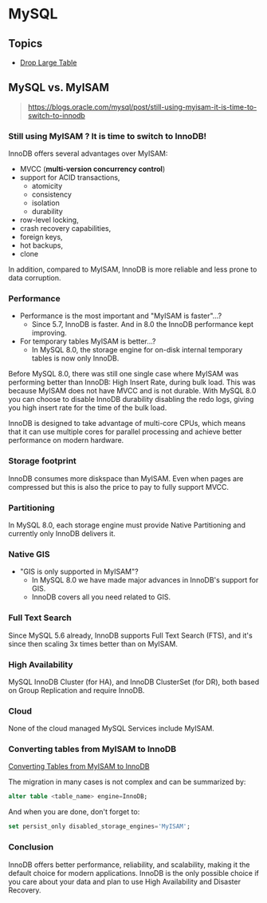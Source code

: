 # MySQL

## Topics

- [Drop Large Table](topics/drop_large_table.md)

## MySQL vs. MyISAM

> <https://blogs.oracle.com/mysql/post/still-using-myisam-it-is-time-to-switch-to-innodb>

### Still using MyISAM ? It is time to switch to InnoDB!

InnoDB offers several advantages over MyISAM:

- MVCC (**multi-version concurrency control**)
- support for ACID transactions,
  - atomicity
  - consistency
  - isolation
  - durability
- row-level locking,
- crash recovery capabilities,
- foreign keys,
- hot backups,
- clone

In addition, compared to MyISAM, InnoDB is more reliable and less prone to data
corruption.

### Performance

- Performance is the most important and "MyISAM is faster"…?
  - Since 5.7, InnoDB is faster. And in 8.0 the InnoDB performance kept
    improving.
- For temporary tables MyISAM is better…?
  - In MySQL 8.0, the storage engine for on-disk internal temporary tables is
    now only InnoDB.

Before MySQL 8.0, there was still one single case where MyISAM was performing
better than InnoDB: High Insert Rate, during bulk load. This was because MyISAM
does not have MVCC and is not durable. With MySQL 8.0 you can choose to disable
InnoDB durability disabling the redo logs, giving you high insert rate for the
time of the bulk load.

InnoDB is designed to take advantage of multi-core CPUs, which means that it
can use multiple cores for parallel processing and achieve better performance
on modern hardware.

### Storage footprint

InnoDB consumes more diskspace than MyISAM. Even when pages are compressed but
this is also the price to pay to fully support MVCC.

### Partitioning

In MySQL 8.0, each storage engine must provide Native Partitioning and
currently only InnoDB delivers it.

### Native GIS

- "GIS is only supported in MyISAM"?
  - In MySQL 8.0 we have made major advances in InnoDB's support for GIS.
  - InnoDB covers all you need related to GIS.

### Full Text Search

Since MySQL 5.6 already, InnoDB supports Full Text Search (FTS), and it's since
then scaling 3x times better than on MyISAM.

### High Availability

MySQL InnoDB Cluster (for HA), and InnoDB ClusterSet (for DR), both based on
Group Replication and require InnoDB.

### Cloud

None of the cloud managed MySQL Services include MyISAM.

### Converting tables from MyISAM to InnoDB

[Converting Tables from MyISAM to InnoDB](https://dev.mysql.com/doc/refman/8.0/en/converting-tables-to-innodb.html)

The migration in many cases is not complex and can be summarized by:

```sql
alter table <table_name> engine=InnoDB;
```

And when you are done, don't forget to:

```sql
set persist_only disabled_storage_engines='MyISAM';
```

### Conclusion

InnoDB offers better performance, reliability, and scalability, making it the
default choice for modern applications. InnoDB is the only possible choice if
you care about your data and plan to use High Availability and Disaster
Recovery.
